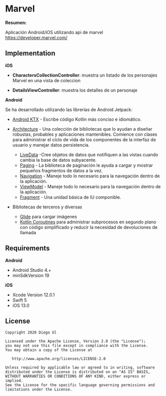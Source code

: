 # Marvel

**Resumen:**

Aplicación Android/iOS utilizando api de marvel https://developer.marvel.com/


## Implementation



**iOS**

- **CharactersCollectionController**: muestra un listado de los personajes Marvel en una  vista de coleccion

- **DetailsViewController**: muestra los detalles de un personaje


**Android**

Se ha desarrollado utilizando las librerías de  Android Jetpack:

 * [Android KTX][0] - Escribe código Kotlin más conciso e idiomático.
* [Architecture][1] - Una colección de bibliotecas que lo ayudan a diseñar robustas, probables y
   aplicaciones mantenibles. Comience con clases para administrar el ciclo de vida de los componentes de la interfaz de usuario y manejar datos
   persistencia.

  * [LiveData][2] -Cree objetos de datos que notifiquen a las vistas cuando cambia la base de datos subyacente.
  * [Paging][3] - La biblioteca de paginación le ayuda a cargar y mostrar pequeños fragmentos de datos a la vez.
  * [Navigation][4] - Maneje todo lo necesario para la navegación dentro de la aplicación.
  * [ViewModel][5] - Maneje todo lo necesario para la navegación dentro de la aplicación.
  * [Fragment][6] - Una unidad básica de IU componible.

* Bibliotecas de terceros y diversas
  * [Glide][7] para cargar imágenes
  * [Kotlin Coroutines][8] para administrar subprocesos en segundo plano con código simplificado y reducir la necesidad de devoluciones de llamada

[0]: https://developer.android.com/kotlin/ktx
[1]: https://developer.android.com/jetpack/arch/
[2]: https://developer.android.com/topic/libraries/architecture/paging
[3]: https://developer.android.com/topic/libraries/architecture/livedata
[4]: https://developer.android.com/topic/libraries/architecture/navigation/
[5]: https://developer.android.com/topic/libraries/architecture/viewmodel
[6]: https://developer.android.com/guide/components/fragments
[7]: https://bumptech.github.io/glide/
[8]: https://kotlinlang.org/docs/reference/coroutines-overview.html


## Requirements
**Android**
 - Android Studio 4.+
 - minSdkVersion 19

**iOS**
 - Xcode Version 12.0.1
 - Swift 5 
 - iOS 13.0


## License

    Copyright 2020 Diego Gl

    Licensed under the Apache License, Version 2.0 (the "License");
    you may not use this file except in compliance with the License.
    You may obtain a copy of the License at

       http://www.apache.org/licenses/LICENSE-2.0

    Unless required by applicable law or agreed to in writing, software
    distributed under the License is distributed on an "AS IS" BASIS,
    WITHOUT WARRANTIES OR CONDITIONS OF ANY KIND, either express or implied.
    See the License for the specific language governing permissions and
    limitations under the License.
